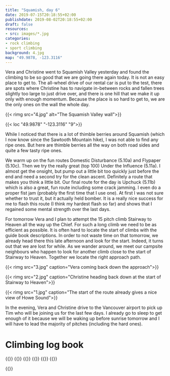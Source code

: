 ```yaml
---
title: "Squamish, day 6"
date: 2019-07-15T20:18:55+02:00
publishdate: 2019-08-02T20:18:55+02:00
draft: false
resources:
- src: images/*.jpg
categories:
- rock climbing
- sport climbing
background: 4.jpg
map: "49.9878, -123.3116"
---
```


Vera and Christine went to Squamish Valley yesterday and found the climbing to
be so good that we are going there again today. It is not an easy place to get
to. The all-wheel drive of our rental car is put to the test, there are spots
where Christine has to navigate in-between rocks and fallen trees slightly too
large to just drive over, and there is one hill that we make it up only with
enough momentum. Because the place is so hard to get to, we are the only ones
on the wall the whole day.

{{< rimg src="4.jpg" alt="The Squamish Valley wall">}}

{{< loc "49.9878" "-123.3116" "9">}}

While I noticed that there is a lot of thimble berries around Squamish (which
I now know since the Sawtooth Mountain hike), I was not able to find any ripe
ones. But here are thimble berries all the way on both road sides and quite
a few tasty ripe ones.

We warm up on the fun routes Domestic Disturbance (5.10a) and Flypaper (5.10c).
Then we try the really great (top 100) Under the Influence (5.11a). I almost
get the onsight, but pump out a little bit too quickly just before the end and
need a second try for the clean ascent. Definitely a route that makes you
think a little bit. Our final route for the day is Upchuck (5.11b) which is
also a great, fun route including some crack jamming. I even do a proper
fist jam (probably the first time that I use one). At first I was not sure
whether to trust it, but it actually held bomber. It is a really nice success
for me to flash this route (I think my hardest flash so far) and shows that
I regained some mental strength over the last days.

For tomorrow Vera and I plan to attempt the 15 pitch climb Stairway to Heaven
all the way up the Chief. For such a long climb we need to be as efficient as
possible. It is often hard to locate the start of climbs with the guide book
descriptions. In order to not waste time on that tomorrow, we already head there
this late afternoon and look for the start. Indeed, it turns out that we are
lost for while. As we wander around, we meet our campsite neighbours who happen
to look for another climb close to the start of Stairway to Heaven. Together we
locate the right approach path.

{{< rimg src="3.jpg" caption="Vera coming back down the approach">}}

{{< rimg src="2.jpg" caption="Christine heading back down at the start of Stairway to Heaven">}}

{{< rimg src="1.jpg" caption="The start of the route already gives a nice view of Howe Sound">}}

In the evening, Vera and Christine drive to the Vancouver airport to pick up Tim
who will be joining us for the last few days. I already go to sleep to get
enough of it because we will be waking up before sunrise tomorrow and I will
have to lead the majority of pitches (including the hard ones).


# Climbing log book

{{<climbs>}}
{{<climb name="Domestic Disturbance" style="onsight" grade="5.10a">}}
{{<climb name="Flypaper" style="onsight" grade="5.10c">}}
{{<climb name="Under the Influence" style="redpoint" grade="5.11a">}}
{{<climb name="Upchuck" style="flash" grade="5.11b">}}
{{</climbs>}}

{{<nextday>}}
